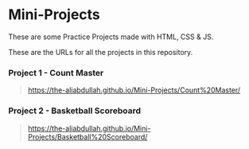 # Mini-Projects
These are some Practice Projects made with HTML, CSS &amp; JS.

These are the URLs for all the projects in this repository.


### Project 1 - Count Master
> <https://the-aliabdullah.github.io/Mini-Projects/Count%20Master/>

### Project 2 - Basketball Scoreboard
> <https://the-aliabdullah.github.io/Mini-Projects/Basketball%20Scoreboard/>
